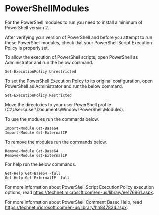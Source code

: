 # PowerShellModules

For the PowerShell modules to run you need to install a minimum of PowerShell version 2.

After verifying your version of PowerShell and before you attempt to run these PowerShell modules, check that your PowerShell Script Execution Policy is properly set.

To allow the execution of PowerShell scripts, open PowerShell as Administrator and run the below command.

```
Set-ExecutionPolicy Unrestricted
```

To set the PowerShell Execution Policy to its original configuration, open PowerShell as Administrator and run the below command.

```
Set-ExecutionPolicy Restricted
```

Move the directories to your user PowerShell profile (C:\Users\user\Documents\WindowsPowerShell\Modules).

To use the modules run the commands below.

```
Import-Module Get-Base64
Import-Module Get-ExternalIP
```

To remove the modules run the commands below.

```
Remove-Module Get-Base64
Remove-Module Get-ExternalIP
```

For help run the below commands.

```
Get-Help Get-Base64 -full
Get-Help Get-ExternalIP -full
```


For more information about PowerShell Script Execution Policy execution options, read https://technet.microsoft.com/en-us/library/ee176961.aspx.

For more information about PowerShell Comment Based Help, read https://technet.microsoft.com/en-us/library/hh847834.aspx.
